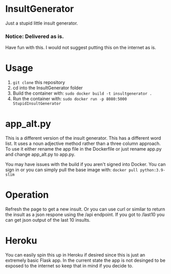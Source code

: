 # InsultGenerator
Just a stupid little insult generator.

### Notice: Delivered as is.
Have fun with this. I would not suggest putting this on the internet as is. 

# Usage
1. `git clone` this repository
2. cd into the InsultGenerator folder
3. Build the container with: `sudo docker build -t insultgenerator .`
4. Run the container with: `sudo docker run -p 8080:5000 StupidInsultGenerator`

# app_alt.py
This is a different version of the insult generator. This has a different word list. It uses a noun adjective method rather than a three column approach. To use it either rename the app file in the Dockerfile or just rename app.py and change app_alt.py to app.py.

You may have issues with the build if you aren't signed into Docker. You can sign in or you can simply pull the base image with: `docker pull python:3.9-slim`

# Operation
Refresh the page to get a new insult. Or you can use curl or similar to return the insult as a json respone using the /api endpoint. If you got to /last10 you can get json output of the last 10 insults.

# Heroku
You can easily spin this up in Heroku if desired since this is just an extremely basic Flask app. In the current state the app is not desinged to be exposed to the internet so keep that in mind if you decide to.

